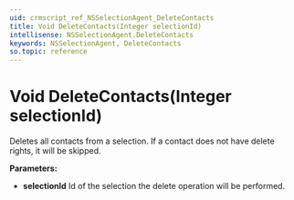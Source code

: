 ```yaml
---
uid: crmscript_ref_NSSelectionAgent_DeleteContacts
title: Void DeleteContacts(Integer selectionId)
intellisense: NSSelectionAgent.DeleteContacts
keywords: NSSelectionAgent, DeleteContacts
so.topic: reference
---
```


# Void DeleteContacts(Integer selectionId)

Deletes all contacts from a selection. If a contact does not have delete rights, it will be skipped.

**Parameters:**
 - **selectionId** Id of the selection the delete operation will be performed.
